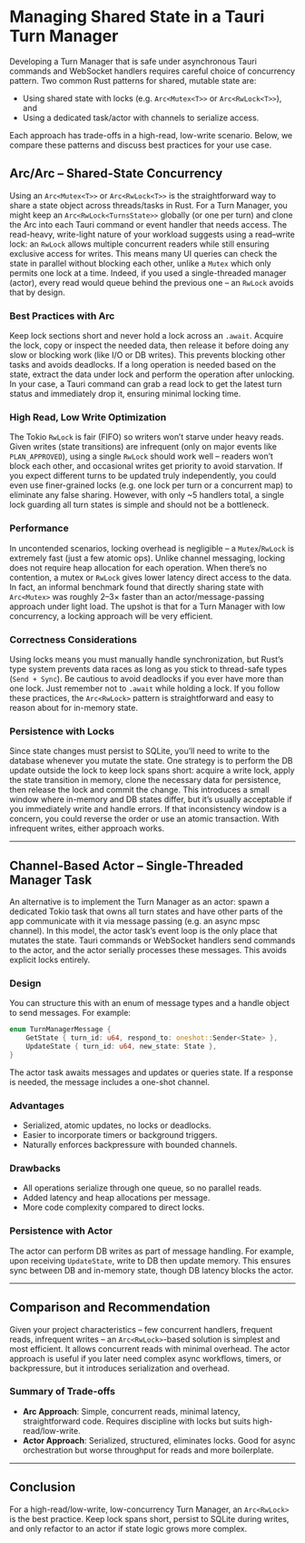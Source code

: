# Managing Shared State in a Tauri Turn Manager

Developing a Turn Manager that is safe under asynchronous Tauri commands and WebSocket handlers requires careful choice of concurrency pattern. Two common Rust patterns for shared, mutable state are:
- Using shared state with locks (e.g. `Arc<Mutex<T>>` or `Arc<RwLock<T>>`), and
- Using a dedicated task/actor with channels to serialize access.

Each approach has trade-offs in a high-read, low-write scenario. Below, we compare these patterns and discuss best practices for your use case.

## Arc/Arc – Shared-State Concurrency

Using an `Arc<Mutex<T>>` or `Arc<RwLock<T>>` is the straightforward way to share a state object across threads/tasks in Rust. For a Turn Manager, you might keep an `Arc<RwLock<TurnsState>>` globally (or one per turn) and clone the Arc into each Tauri command or event handler that needs access. The read-heavy, write-light nature of your workload suggests using a read–write lock: an `RwLock` allows multiple concurrent readers while still ensuring exclusive access for writes. This means many UI queries can check the state in parallel without blocking each other, unlike a `Mutex` which only permits one lock at a time. Indeed, if you used a single-threaded manager (actor), every read would queue behind the previous one – an `RwLock` avoids that by design.

### Best Practices with Arc
Keep lock sections short and never hold a lock across an `.await`. Acquire the lock, copy or inspect the needed data, then release it before doing any slow or blocking work (like I/O or DB writes). This prevents blocking other tasks and avoids deadlocks. If a long operation is needed based on the state, extract the data under lock and perform the operation after unlocking. In your case, a Tauri command can grab a read lock to get the latest turn status and immediately drop it, ensuring minimal locking time.

### High Read, Low Write Optimization
The Tokio `RwLock` is fair (FIFO) so writers won’t starve under heavy reads. Given writes (state transitions) are infrequent (only on major events like `PLAN_APPROVED`), using a single `RwLock` should work well – readers won’t block each other, and occasional writes get priority to avoid starvation. If you expect different turns to be updated truly independently, you could even use finer-grained locks (e.g. one lock per turn or a concurrent map) to eliminate any false sharing. However, with only ~5 handlers total, a single lock guarding all turn states is simple and should not be a bottleneck.

### Performance
In uncontended scenarios, locking overhead is negligible – a `Mutex`/`RwLock` is extremely fast (just a few atomic ops). Unlike channel messaging, locking does not require heap allocation for each operation. When there’s no contention, a mutex or `RwLock` gives lower latency direct access to the data. In fact, an informal benchmark found that directly sharing state with `Arc<Mutex>` was roughly 2–3× faster than an actor/message-passing approach under light load. The upshot is that for a Turn Manager with low concurrency, a locking approach will be very efficient.

### Correctness Considerations
Using locks means you must manually handle synchronization, but Rust’s type system prevents data races as long as you stick to thread-safe types (`Send + Sync`). Be cautious to avoid deadlocks if you ever have more than one lock. Just remember not to `.await` while holding a lock. If you follow these practices, the `Arc<RwLock>` pattern is straightforward and easy to reason about for in-memory state.

### Persistence with Locks
Since state changes must persist to SQLite, you’ll need to write to the database whenever you mutate the state. One strategy is to perform the DB update outside the lock to keep lock spans short: acquire a write lock, apply the state transition in memory, clone the necessary data for persistence, then release the lock and commit the change. This introduces a small window where in-memory and DB states differ, but it’s usually acceptable if you immediately write and handle errors. If that inconsistency window is a concern, you could reverse the order or use an atomic transaction. With infrequent writes, either approach works.

---

## Channel-Based Actor – Single-Threaded Manager Task

An alternative is to implement the Turn Manager as an actor: spawn a dedicated Tokio task that owns all turn states and have other parts of the app communicate with it via message passing (e.g. an async mpsc channel). In this model, the actor task’s event loop is the only place that mutates the state. Tauri commands or WebSocket handlers send commands to the actor, and the actor serially processes these messages. This avoids explicit locks entirely.

### Design
You can structure this with an enum of message types and a handle object to send messages. For example:
```rust
enum TurnManagerMessage {
    GetState { turn_id: u64, respond_to: oneshot::Sender<State> },
    UpdateState { turn_id: u64, new_state: State },
}
```
The actor task awaits messages and updates or queries state. If a response is needed, the message includes a one-shot channel.

### Advantages
- Serialized, atomic updates, no locks or deadlocks.
- Easier to incorporate timers or background triggers.
- Naturally enforces backpressure with bounded channels.

### Drawbacks
- All operations serialize through one queue, so no parallel reads.
- Added latency and heap allocations per message.
- More code complexity compared to direct locks.

### Persistence with Actor
The actor can perform DB writes as part of message handling. For example, upon receiving `UpdateState`, write to DB then update memory. This ensures sync between DB and in-memory state, though DB latency blocks the actor.

---

## Comparison and Recommendation

Given your project characteristics – few concurrent handlers, frequent reads, infrequent writes – an `Arc<RwLock>`-based solution is simplest and most efficient. It allows concurrent reads with minimal overhead. The actor approach is useful if you later need complex async workflows, timers, or backpressure, but it introduces serialization and overhead.

### Summary of Trade-offs
- **Arc Approach**: Simple, concurrent reads, minimal latency, straightforward code. Requires discipline with locks but suits high-read/low-write.
- **Actor Approach**: Serialized, structured, eliminates locks. Good for async orchestration but worse throughput for reads and more boilerplate.

---

## Conclusion

For a high-read/low-write, low-concurrency Turn Manager, an `Arc<RwLock>` is the best practice. Keep lock spans short, persist to SQLite during writes, and only refactor to an actor if state logic grows more complex.
